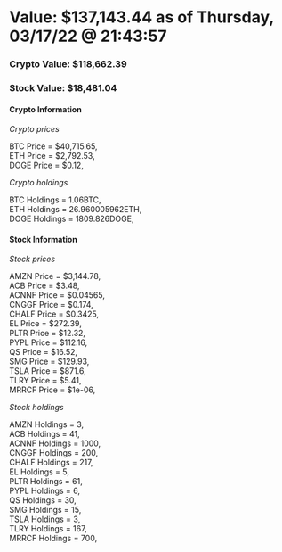 # Value: $137,143.44 as of Thursday, 03/17/22 @ 21:43:57 

### Crypto Value: $118,662.39

### Stock Value: $18,481.04

#### Crypto Information 
*Crypto prices* 

BTC Price = $40,715.65,  
ETH Price = $2,792.53,  
DOGE Price = $0.12,  


*Crypto holdings* 

BTC Holdings = 1.06BTC,  
ETH Holdings = 26.960005962ETH,  
DOGE Holdings = 1809.826DOGE,  


#### Stock Information 

*Stock prices* 

AMZN Price = $3,144.78,  
ACB Price = $3.48,  
ACNNF Price = $0.04565,  
CNGGF Price = $0.174,  
CHALF Price = $0.3425,  
EL Price = $272.39,  
PLTR Price = $12.32,  
PYPL Price = $112.16,  
QS Price = $16.52,  
SMG Price = $129.93,  
TSLA Price = $871.6,  
TLRY Price = $5.41,  
MRRCF Price = $1e-06,  


*Stock holdings* 

AMZN Holdings = 3,  
ACB Holdings = 41,  
ACNNF Holdings = 1000,  
CNGGF Holdings = 200,  
CHALF Holdings = 217,  
EL Holdings = 5,  
PLTR Holdings = 61,  
PYPL Holdings = 6,  
QS Holdings = 30,  
SMG Holdings = 15,  
TSLA Holdings = 3,  
TLRY Holdings = 167,  
MRRCF Holdings = 700,  



